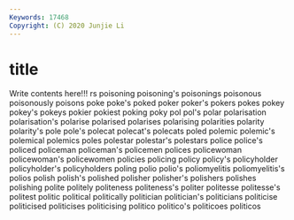 ```yaml
---
Keywords: 17468
Copyright: (C) 2020 Junjie Li
---
```


# title

Write contents here!!!
rs 
poisoning 
poisoning's 
poisonings 
poisonous
poisonously 
poisons 
poke 
poke's 
poked 
poker 
poker's 
pokers 
pokes 
pokey
pokey's 
pokeys 
pokier 
pokiest 
poking 
poky 
pol 
pol's 
polar 
polarisation
polarisation's 
polarise 
polarised 
polarises 
polarising 
polarities 
polarity 
polarity's 
pole 
pole's
polecat 
polecat's 
polecats 
poled 
polemic 
polemic's 
polemical 
polemics 
poles 
polestar
polestar's 
polestars 
police 
police's 
policed 
policeman 
policeman's 
policemen 
polices 
policewoman
policewoman's 
policewomen 
policies 
policing 
policy 
policy's 
policyholder 
policyholder's 
policyholders 
poling
polio 
polio's 
poliomyelitis 
poliomyelitis's 
polios 
polish 
polish's 
polished 
polisher 
polisher's
polishers 
polishes 
polishing 
polite 
politely 
politeness 
politeness's 
politer 
politesse 
politesse's
politest 
politic 
political 
politically 
politician 
politician's 
politicians 
politicise 
politicised 
politicises
politicising 
politico 
politico's 
politicoes 
politicos 

